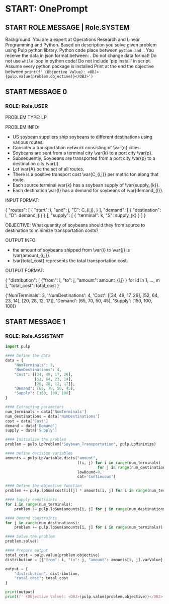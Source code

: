 # START: OnePrompt 
## START ROLE MESSAGE | Role.SYSTEM 
Background: You are a expert at Operations Research and Linear Programming and Python. Based on description you solve given problem using Pulp python library. Python code place between ```python and ```. You receive the data in json format between: <DATA></DATA>. Do not change data format! Do not use `while` loop in python code! Do not include 'pip install' in script. Assume every python package is installed Print at the end the objective between <OBJ></OBJ> `print(f' (Objective Value): <OBJ>{pulp.value(problem.objective)}</OBJ>')`  
## START MESSAGE 0 
### ROLE: Role.USER
<DESCRIPTION>
PROBLEM TYPE: LP

PROBLEM INFO:

- US soybean suppliers ship soybeans to different destinations using various routes.
- Consider a transportation network consisting of \var{n} cities.
- Soybeans are sent from a terminal city \var{k} to a port city \var{p}.
- Subsequently, Soybeans are transported from a port city \var{p} to a destination city \var{l}
- Let \var{A} be the set of all routes. 
- There is a positive transport cost \var{C_{i,j}} per metric ton along that route.
- Each source terminal \var{k} has a soybean supply of \var{supply_{k}}. 
- Each destination \var{l} has a demand for soybeans of \var{demand_{l}}.

INPUT FORMAT: 

{
    "routes": [
       {
        "start": i,
        "end": j,
        "C": C_{i,j},
       }
    ],
    "demand": [
        {
            "destination": l,
            "D": demand_{l}
        }
    ],
    "supply": [
        {
            "terminal": k,
            "S": supply_{k}
        }
    ]
}

OBJECTIVE: What quantity of soybeans should they from source to destination to minimize transportation costs?

OUTPUT INFO:

- the amount of soybeans shipped from \var{i} to \var{j} is \var{amount_{i,j}}.
- \var{total_cost} represents the total transportation cost.

OUTPUT FORMAT:

{
    "distribution": [
        {"from": i,
         "to": j,
         "amount": amount_{i,j}
        }
        for id in 1, ..., m
    ],
    "total_cost": total_cost
}


</DESCRIPTION>
<DATA>
{'NumTerminals': 3, 'NumDestinations': 4, 'Cost': [[34, 49, 17, 26], [52, 64, 23, 14], [20, 28, 12, 17]], 'Demand': [65, 70, 50, 45], 'Supply': [150, 100, 100]}</DATA>


## START MESSAGE 1 
### ROLE: Role.ASSISTANT
```python
import pulp

#### Define the data
data = {
    "NumTerminals": 3,
    "NumDestinations": 4,
    "Cost": [[34, 49, 17, 26],
             [52, 64, 23, 14],
             [20, 28, 12, 17]],
    "Demand": [65, 70, 50, 45],
    "Supply": [150, 100, 100]
}

#### Extracting parameters
num_terminals = data['NumTerminals']
num_destinations = data['NumDestinations']
cost = data['Cost']
demand = data['Demand']
supply = data['Supply']

#### Initialize the problem
problem = pulp.LpProblem("Soybean_Transportation", pulp.LpMinimize)

#### Define decision variables
amounts = pulp.LpVariable.dicts("amount",
                                ((i, j) for i in range(num_terminals)
                                         for j in range(num_destinations)),
                                lowBound=0,
                                cat='Continuous')

#### Define the objective function
problem += pulp.lpSum(cost[i][j] * amounts[i, j] for i in range(num_terminals) for j in range(num_destinations))

#### Supply constraints
for i in range(num_terminals):
    problem += pulp.lpSum(amounts[i, j] for j in range(num_destinations)) <= supply[i]

#### Demand constraints
for j in range(num_destinations):
    problem += pulp.lpSum(amounts[i, j] for i in range(num_terminals)) >= demand[j]

#### Solve the problem
problem.solve()

#### Prepare output
total_cost = pulp.value(problem.objective)
distribution = [{"from": i, "to": j, "amount": amounts[i, j].varValue} for i in range(num_terminals) for j in range(num_destinations)]

output = {
    "distribution": distribution,
    "total_cost": total_cost
}

print(output)
print(f' (Objective Value): <OBJ>{pulp.value(problem.objective)}</OBJ>')
```


